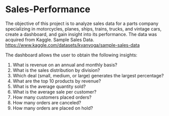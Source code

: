 # Sales-Performance

The objective of this project is to analyze sales data for a parts company specializing in motorcycles, planes, ships, trains, trucks, and vintage cars, create a dashboard, and gain insight into its performance.  The data was acquired from Kaggle.  Sample Sales Data. https://www.kaggle.com/datasets/kyanyoga/sample-sales-data

The dashboard allows the user to obtain the following insights:
1.	What is revenue on an annual and monthly basis?
2.	What is the sales distribution by division?
3.	Which deal (small, medium, or large) generates the largest percentage?
4.	What are the top 10 products by revenue?
5.	What is the average quantity sold?
6.	What is the average sale per customer?
7.	How many customers placed orders?
8.	How many orders are canceled?
9.	How many orders are placed on hold?

